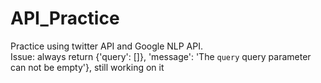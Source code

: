 # API_Practice
Practice using twitter API and Google NLP API.  
Issue: always return {'query': []}, 'message': 'The `query` query parameter can not be empty'}, still working on it
